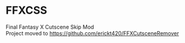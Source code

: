 # FFXCSS
Final Fantasy X Cutscene Skip Mod </br>
Project moved to https://github.com/erickt420/FFXCutsceneRemover
